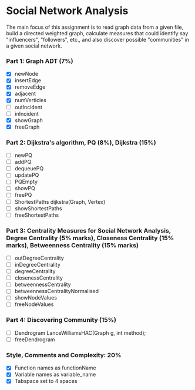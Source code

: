 # Social Network Analysis
The main focus of this assignment is to read graph data from a given file, build a directed weighted graph, calculate measures that could identify say "influencers", "followers", etc., and also discover possible "communities" in a given social network.

### Part 1: Graph ADT (7%)
- [x] newNode
- [x] insertEdge
- [x] removeEdge
- [x] adjacent
- [x] numVerticies
- [ ] outIncident
- [ ] inIncident
- [x] showGraph
- [x] freeGraph

### Part 2: Dijkstra's algorithm, PQ (8%), Dijkstra (15%)
- [ ] newPQ
- [ ] addPQ
- [ ] dequeuePQ
- [ ] updatePQ
- [ ] PQEmpty
- [ ] showPQ
- [ ] freePQ
- [ ] ShortestPaths dijkstra(Graph, Vertex)
- [ ] showShortestPaths
- [ ] freeShortestPaths

### Part 3: Centrality Measures for Social Network Analysis, Degree Centrality (5% marks), Closeness Centrality (15% marks), Betweenness Centrality (15% marks)
- [ ] outDegreeCentrality
- [ ] inDegreeCentrality
- [ ] degreeCentrality
- [ ] closenessCentrality
- [ ] betweennessCentrality
- [ ] betweennessCentralityNormalised
- [ ] showNodeValues
- [ ] freeNodeValues

### Part 4: Discovering Community (15%)
- [ ] Dendrogram LanceWilliamsHAC(Graph g, int method);
- [ ] freeDendrogram

### Style, Comments and Complexity: 20%
- [x] Function names as functionName
- [x] Variable names as variable_name
- [x] Tabspace set to 4 spaces
